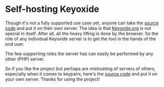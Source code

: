 # Self-hosting Keyoxide

Though it's not a fully supported use case yet, anyone can take the [source code](https://codeberg.org/keyoxide/web) and put it on their own server. The idea is that [Keyoxide.org](https://keyoxide.org) is not special in itself. After all, all the heavy lifting is done by the browser. So the role of any individual Keyoxide server is to get the tool in the hands of the end user.

The few supporting roles the server has can easily be performed by any other (PHP) server.

So if you like the project but perhaps are mistrusting of servers of others, especially when it comes to keypairs, here's the [source code](https://codeberg.org/keyoxide/web) and put it on your own server. Thanks for using the project!

